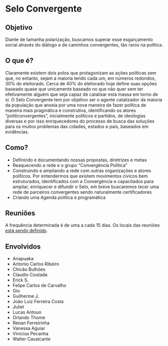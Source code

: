 # Selo Convergente

## Objetivo

Diante de tamanha polarização, buscamos superar esse esgarçamento social através do diálogo e de caminhos convergentes, tão raros na política.

## O que é?

Claramente existem dois polos que protagonizam as ações políticas sem que, no entanto, sejam a maioria tendo cada um, em números redondos, 30% do eleitorado. Cerca de 40% do eleitorado hoje define suas opções baseado quase que unicamente baseado no que não quer sem ter efetivamente alguém que seja capaz de catalisar esta massa em torno de si.
O Selo Convergente tem por objetivo ser o agente catalizador da maioria da população que anseia por uma nova maneira de fazer política de maneira mais pragmática e construtiva, identificando os atores “politiconvergentes”, inicialmente políticos e partidos, de ideologias diversas e por isso enriquecedores do processo de busca das soluções para os muitos problemas das cidades, estados e país, baseados em evidências.

## Como?

- Definindo e documentando nossas propostas, diretrizes e metas
- Reaquecendo a rede e o grupo “Convergência Política”
- Construindo e ampliando a rede com outras organizações e atores políticos. Por entendermos que existem movimentos cívicos bem estruturados, identificados com a Convergência e capacitados para ampliar, enriquecer e difundir o Selo, em breve buscaremos tecer uma rede de parceiros convergentes sendo naturalmente certificadores
- Criando uma Agenda política e programática

## Reuniões

A frequência determinada é de uma a cada 15 dias. Os locais das reuniões [está sendo definido](https://github.com/convergencias/selo-convergente/issues/2).

## Envolvidos

- Anapuaka 
- Antonio Carlos Ribeiro
- Chicão Bulhões 
- Claudio Coutada 
- Erick S. 
- Felipe Carlos de Carvalho 
- Gio 
- Guilherme J.
- João Luiz Ferreira Costa  
- Juliet 
- Lucas Antoun 
- Orlando Thome 
- Renan Ferreirinha 
- Vanessa Aguiar 
- Vinicius Pecanha 
- Walter Cavalcante 
